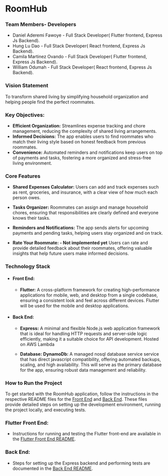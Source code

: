 # RoomHub
### Team Members- Developers 
* Daniel Aderemi Fawoye - Full Stack Developer( Flutter frontend, Express Js Backend).
* Hung Lu Dao - Full Stack Developer( React frontend, Express Js Backend).
* Camila Martinez Ovando - Full Stack Developer( Flutter frontend, Express Js Backend).
* William Odumah - Full Stack Developer( React frontend, Express Js Backend).

### Vision Statement
To transform shared living by simplifying household organization and helping people find the perfect roommates.

### Key Objectives:

* **Efficient Organization:** Streamlines expense tracking and chore management, reducing the complexity of shared living arrangements.
* **Informed Decisions:** The app enables users to find roommates who match their living style based on honest feedback from previous roommates.
* **Convenience:** Automated reminders and notifications keep users on top of payments and tasks, fostering a more organized and stress-free living environment.


### Core Features

* **Shared Expenses Calculator:**
Users can add and track expenses such as rent, groceries, and insurance, with a clear view of how much each person owes.

* **Tasks Organizer:**
Roommates can assign and manage household chores, ensuring that responsibilities are clearly defined and everyone knows their tasks.

* **Reminders and Notifications:**
The app sends alerts for upcoming payments and pending tasks, helping users stay organized and on track.

* **Rate Your Roommate: - Not implemented yet**
Users can rate and provide detailed feedback about their roommates, offering valuable insights that help future users make informed decisions.

### Technology Stack

* #### Front End:
  * **Flutter:**
  A cross-platform framework for creating high-performance applications for mobile, web, and desktop from a single codebase, ensuring a consistent look and feel across different devices. Flutter will be used for the mobile and desktop applications.

* #### Back End:

  * **Express:**
  A minimal and flexible Node.js web application framework that is ideal for handling HTTP requests and server-side logic efficiently, making it a suitable choice for API development. Hosted on AWS Lambda

  * **Database:**
    **DynamoDb:**
    A managed nosql database service service that has direct javascript compatibility, offering automated backups, scaling, and high availability. This will serve as the primary database for the app, ensuring robust data management and reliability.

### How to Run the Project
To get started with the RoomHub application, follow the instructions in the respective README files for the [Front End](https://github.com/DannyFabs/RoomHub/blob/main/flutter_frontend/README.md) and [Back End](https://github.com/DannyFabs/RoomHub/blob/v1.0.0Alpha/Backend/README.md). These files provide detailed steps on setting up the development environment, running the project locally, and executing tests.


### Flutter Front End:
- Instructions for running and testing the Flutter front-end are available in the [Flutter Front End README](https://github.com/DannyFabs/RoomHub/blob/v1.0.0Alpha/flutter_frontend/README.md).

### Back End:
- Steps for setting up the Express backend and performing tests are documented in the [Back End README](https://github.com/DannyFabs/RoomHub/blob/v1.0.0Alpha/Backend/README.md).
